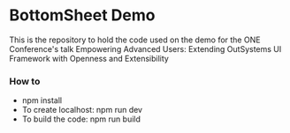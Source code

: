 # BottomSheet Demo

This is the repository to hold the code used on the demo for the ONE Conference's talk Empowering Advanced Users: Extending OutSystems UI Framework with Openness and Extensibility

### How to

-   npm install
-   To create localhost: npm run dev
-   To build the code: npm run build
